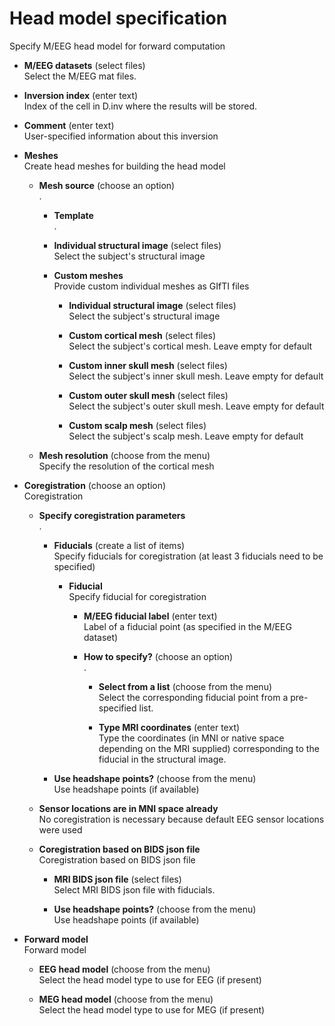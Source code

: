 # Head model specification  
Specify M/EEG head model for forward computation  

* **M/EEG datasets** (select files)  
Select the M/EEG mat files.  

* **Inversion index** (enter text)  
Index of the cell in D.inv where the results will be stored.  

* **Comment** (enter text)  
User-specified information about this inversion  

* **Meshes**   
Create head meshes for building the head model  

    * **Mesh source** (choose an option)  
    .  

        * **Template**   
        .  

        * **Individual structural image** (select files)  
        Select the subject's structural image  

        * **Custom meshes**   
        Provide custom individual meshes as GIfTI files  

            * **Individual structural image** (select files)  
            Select the subject's structural image  

            * **Custom cortical mesh** (select files)  
            Select the subject's cortical mesh. Leave empty for default  

            * **Custom inner skull mesh** (select files)  
            Select the subject's inner skull mesh. Leave empty for default  

            * **Custom outer skull mesh** (select files)  
            Select the subject's outer skull mesh. Leave empty for default  

            * **Custom scalp mesh** (select files)  
            Select the subject's scalp mesh. Leave empty for default  

    * **Mesh resolution** (choose from the menu)  
    Specify the resolution of the cortical mesh  

* **Coregistration** (choose an option)  
Coregistration  

    * **Specify coregistration parameters**   
    .  

        * **Fiducials** (create a list of items)  
        Specify fiducials for coregistration (at least 3 fiducials need to be specified)  

            * **Fiducial**   
            Specify fiducial for coregistration  

                * **M/EEG fiducial label** (enter text)  
                Label of a fiducial point (as specified in the M/EEG dataset)  

                * **How to specify?** (choose an option)  
                .  

                    * **Select from a list** (choose from the menu)  
                    Select the corresponding fiducial point from a pre-specified list.  

                    * **Type MRI coordinates** (enter text)  
                    Type the coordinates (in MNI or native space depending on the MRI supplied) corresponding to the fiducial in the structural image.  

        * **Use headshape points?** (choose from the menu)  
        Use headshape points (if available)  

    * **Sensor locations are in MNI space already**   
    No coregistration is necessary because default EEG sensor locations were used  

    * **Coregistration based on BIDS json file**   
    Coregistration based on BIDS json file  

        * **MRI BIDS json file** (select files)  
        Select MRI BIDS json file with fiducials.  

        * **Use headshape points?** (choose from the menu)  
        Use headshape points (if available)  

* **Forward model**   
Forward model  

    * **EEG head model** (choose from the menu)  
    Select the head model type to use for EEG (if present)  

    * **MEG head model** (choose from the menu)  
    Select the head model type to use for MEG (if present)  
